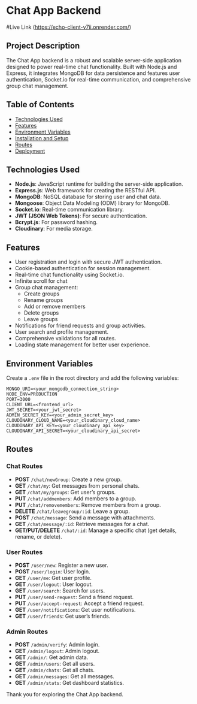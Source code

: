 # Chat App Backend

#Live Link (https://echo-client-v7ii.onrender.com/)

## Project Description

The Chat App backend is a robust and scalable server-side application designed to power real-time chat functionality. 
Built with Node.js and Express, it integrates MongoDB for data persistence and features user authentication, 
Socket.io for real-time communication, and comprehensive group chat management.

## Table of Contents

- [Technologies Used](#technologies-used)
- [Features](#features)
- [Environment Variables](#environment-variables)
- [Installation and Setup](#installation-and-setup)
- [Routes](#routes)
- [Deployment](#deployment)

## Technologies Used

- **Node.js**: JavaScript runtime for building the server-side application.
- **Express.js**: Web framework for creating the RESTful API.
- **MongoDB**: NoSQL database for storing user and chat data.
- **Mongoose**: Object Data Modeling (ODM) library for MongoDB.
- **Socket.io**: Real-time communication library.
- **JWT (JSON Web Tokens)**: For secure authentication.
- **Bcrypt.js**: For password hashing.
- **Cloudinary**: For media storage.

## Features

- User registration and login with secure JWT authentication.
- Cookie-based authentication for session management.
- Real-time chat functionality using Socket.io.
- Infinite scroll for chat 
- Group chat management:
  - Create groups
  - Rename groups
  - Add or remove members
  - Delete groups
  - Leave groups
- Notifications for friend requests and group activities.
- User search and profile management.
- Comprehensive validations for all routes.
- Loading state management for better user experience.

## Environment Variables

Create a `.env` file in the root directory and add the following variables:

```env
MONGO_URI=<your_mongodb_connection_string>
NODE_ENV=PRODUCTION
PORT=3000
CLIENT_URL=<frontend_url>
JWT_SECRET=<your_jwt_secret>
ADMIN_SECRET_KEY=<your_admin_secret_key>
CLOUDINARY_CLOUD_NAME=<your_cloudinary_cloud_name>
CLOUDINARY_API_KEY=<your_cloudinary_api_key>
CLOUDINARY_API_SECRET=<your_cloudinary_api_secret>
```

## Routes

### Chat Routes

- **POST** `/chat/newGroup`: Create a new group.
- **GET** `/chat/my`: Get messages from personal chats.
- **GET** `/chat/my/groups`: Get user’s groups.
- **PUT** `/chat/addmembers`: Add members to a group.
- **PUT** `/chat/removemembers`: Remove members from a group.
- **DELETE** `/chat/leavegroup/:id`: Leave a group.
- **POST** `/chat/message`: Send a message with attachments.
- **GET** `/chat/message/:id`: Retrieve messages for a chat.
- **GET/PUT/DELETE** `/chat/:id`: Manage a specific chat (get details, rename, or delete).

### User Routes

- **POST** `/user/new`: Register a new user.
- **POST** `/user/login`: User login.
- **GET** `/user/me`: Get user profile.
- **GET** `/user/logout`: User logout.
- **GET** `/user/search`: Search for users.
- **PUT** `/user/send-request`: Send a friend request.
- **PUT** `/user/accept-request`: Accept a friend request.
- **GET** `/user/notifications`: Get user notifications.
- **GET** `/user/friends`: Get user’s friends.

### Admin Routes

- **POST** `/admin/verify`: Admin login.
- **GET** `/admin/logout`: Admin logout.
- **GET** `/admin/`: Get admin data.
- **GET** `/admin/users`: Get all users.
- **GET** `/admin/chats`: Get all chats.
- **GET** `/admin/messages`: Get all messages.
- **GET** `/admin/stats`: Get dashboard statistics.

Thank you for exploring the Chat App backend.
